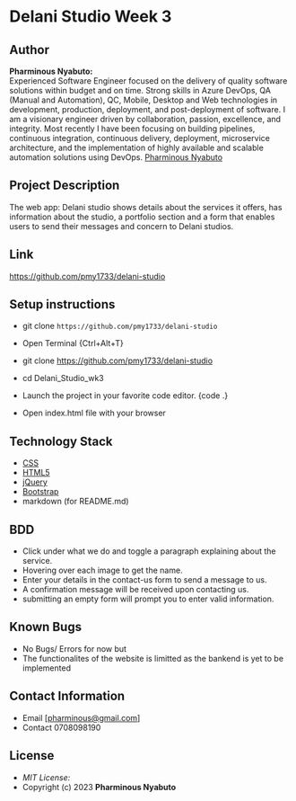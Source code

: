 # Delani Studio  Week 3
## Author

**Pharminous Nyabuto:**  
Experienced Software Engineer focused on the delivery of quality software solutions within budget and on time. Strong skills in Azure DevOps, QA (Manual and Automation), QC, Mobile, Desktop and Web technologies in development, production, deployment, and post-deployment of software. I am a visionary engineer driven by collaboration, passion, excellence, and integrity. Most recently I have been focusing on building pipelines, continuous integration, continuous delivery, deployment, microservice architecture, and the implementation of highly available and scalable automation solutions using DevOps.
[Pharminous Nyabuto](https://github.com/pmy1733)

## Project Description

The web app: Delani studio shows details about the services it offers, has information about the studio, a portfolio section and a form that enables users to send their messages and concern to Delani studios. 

## Link 
https://github.com/pmy1733/delani-studio


## Setup instructions

* git clone ```https://github.com/pmy1733/delani-studio```

* Open Terminal {Ctrl+Alt+T}

* git clone https://github.com/pmy1733/delani-studio

* cd Delani_Studio_wk3

* Launch the project in your favorite code editor. {code .}

* Open index.html file with your browser

## Technology Stack


* [CSS](https://github.com/topics/css3)
* [HTML5](https://github.com/topics/html5)
* [jQuery](https://github.com/topics/javascript)
* [Bootstrap](https://github.com/topics/bootstrap)
* markdown (for README.md)


## BDD
* Click under what we do and toggle a paragraph explaining about the service.
* Hovering over each image to get the name.
* Enter your details in the contact-us form to send a message to us.
* A confirmation message will be received upon contacting us.
* submitting an empty form will prompt you to enter valid information.


## Known Bugs
* No Bugs/ Errors for now but 
* The functionalites of the website is limitted as the bankend is yet to be implemented

## Contact Information 

* Email [pharminous@gmail.com]
* Contact 0708098190
## License
* *MIT License:*
* Copyright (c) 2023 **Pharminous Nyabuto**